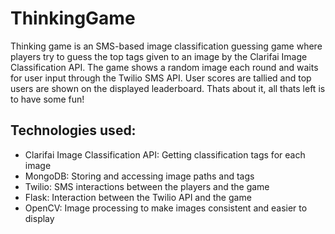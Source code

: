 # ThinkingGame

Thinking game is an SMS-based image classification guessing game where players try to guess the top tags given to an image by the Clarifai Image Classification API. The game shows a random image each round and waits for user input through the Twilio SMS API. User scores are tallied and top users are shown on the displayed leaderboard. Thats about it, all thats left is to have some fun!

## Technologies used:
* Clarifai Image Classification API: Getting classification tags for each image
* MongoDB: Storing and accessing image paths and tags 
* Twilio: SMS interactions between the players and the game
* Flask: Interaction between the Twilio API and the game
* OpenCV: Image processing to make images consistent and easier to display
